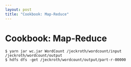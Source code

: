 ```yaml
---
layout: post
title: "Cookbook: Map-Reduce"
---
```


# Cookbook: Map-Reduce


```
$ yarn jar wc.jar WordCount /jeckroth/wordcount/input /jeckroth/wordcount/output
$ hdfs dfs -get /jeckroth/wordcount/output/part-r-00000
```
```